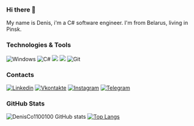 ### Hi there 👋 
My name is Denis, i'm a C# software engineer. I'm from Belarus, living in Pinsk.

### Technologies & Tools
![Windows](https://img.shields.io/badge/OS-Windows-42aaff?style=flat-square&logo=Windows&logoColor=ffffff)
![C#](https://img.shields.io/badge/Code-C%23-42aaff?style=flat-square&logo=c-sharp&logoColor=ffffff)
![](https://img.shields.io/badge/Editor-VisualStudio%20-informational?style=flat-square&logo=visual-studio&logoColor=white&color=5194f0)
![](https://img.shields.io/badge/Engine-Unity%20-informational?style=flat-square&logo=unity&logoColor=white&color=5194f0)
![Git](https://img.shields.io/badge/Git-Git-42aaff?style=flat-square&logo=git&logoColor=ffffff)

### Сontacts
[![Linkedin](https://img.shields.io/badge/-Linkedin-42aaff?style=flat-square&logo=linkedin&logoColor=ffffff)](https://www.linkedin.com/in/denis-kozik-6b2a68209/)
[![Vkontakte](https://img.shields.io/badge/-ВК-42aaff?style=flat-square&logo=Vk&logoColor=ffffff)](https://vk.com/id415801903)
[![Instagram](https://img.shields.io/badge/-Instagram-42aaff?style=flat-square&logo=Instagram&logoColor=ffffff)](https://www.instagram.com/denis_kozik1)
[![Telegram](https://img.shields.io/badge/-Telegram-42aaff?style=flat-square&logo=Telegram&logoColor=ffffff)](https://t.me/DenisKod1)

### GitHub Stats
![DenisCo1100100 GitHub stats](https://github-readme-stats.vercel.app/api?username=DenisCo1100100&hide=contribs,prs,issues&show_icons=true&theme=dark) [![Top Langs](https://github-readme-stats.vercel.app/api/top-langs/?username=DenisCo1100100&layout=compact&theme=dark)](https://github.com/DenisCo1100100/github-readme-stats)
<!--
**DenisCo1100100/DenisCo1100100** is a ✨ _special_ ✨ repository because its `README.md` (this file) appears on your GitHub profile.
